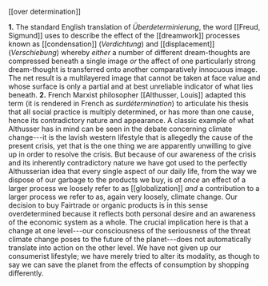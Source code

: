 [[over determination]]

 **1.**
The standard English translation of *Überdeterminierung*, the word
[[Freud, Sigmund]] uses to
describe the effect of the
[[dreamwork]] processes known
as [[condensation]]
(*Verdichtung*) and
[[displacement]]
(*Verschiebung*) whereby *either* a number of different dream-thoughts
are compressed beneath a single image *or* the affect of one
particularly strong dream-thought is transferred onto another
comparatively innocuous image. The net result is a multilayered image
that cannot be taken at face value and whose surface is only a partial
and at best unreliable indicator of what lies beneath.
**2.** French Marxist philosopher [[Althusser, Louis]] adapted this
term (it is rendered in French as *surdétermination*) to articulate his
thesis that all social practice is multiply determined, or has more than
one cause, hence its contradictory nature and appearance. A classic
example of what Althusser has in mind can be seen in the debate
concerning climate change---it is the lavish western lifestyle that is
allegedly the cause of the present crisis, yet that is the one thing we
are apparently unwilling to give up in order to resolve the crisis. But
because of our awareness of the crisis and its inherently contradictory
nature we have got used to the perfectly Althusserian idea that every
single aspect of our daily life, from the way we dispose of our garbage
to the products we buy, is *at once* an effect of a larger process we
loosely refer to as
[[globalization]] *and* a
contribution to a larger process we refer to as, again very loosely,
climate change. Our decision to buy Fairtrade or organic products is in
this sense overdetermined because it reflects both personal desire and
an awareness of the economic system as a whole. The crucial implication
here is that a change at one level---our consciousness of the
seriousness of the threat climate change poses to the future of the
planet---does not automatically translate into action on the other
level. We have not given up our consumerist lifestyle; we have merely
tried to alter its modality, as though to say we can save the planet
from the effects of consumption by shopping differently.
